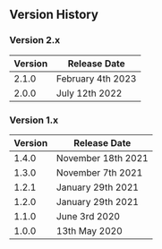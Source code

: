 ## Version History

### Version 2.x

| Version | Release Date |
|-|-|
| 2.1.0 | February 4th 2023 |
| 2.0.0 | July 12th 2022 |

### Version 1.x

| Version | Release Date |
|-|-|
| 1.4.0 | November 18th 2021 |
| 1.3.0 | November 7th 2021 |
| 1.2.1 | January 29th 2021 |
| 1.2.0 | January 29th 2021 |
| 1.1.0 | June 3rd 2020 |
| 1.0.0 | 13th May 2020 |
